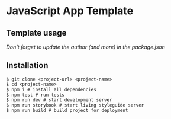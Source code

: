 # JavaScript App Template

## Template usage

_Don't forget to update the author (and more) in the package.json_

## Installation

```shell
$ git clone <project-url> <project-name>
$ cd <project-name>
$ npm i # install all dependencies
$ npm test # run tests
$ npm run dev # start development server
$ npm run storybook # start living styleguide server
$ npm run build # build project for deployment
```
